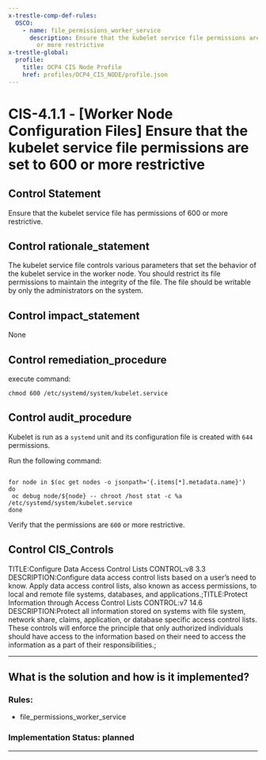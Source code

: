 ```yaml
---
x-trestle-comp-def-rules:
  OSCO:
    - name: file_permissions_worker_service
      description: Ensure that the kubelet service file permissions are set to 644
        or more restrictive
x-trestle-global:
  profile:
    title: OCP4 CIS Node Profile
    href: profiles/OCP4_CIS_NODE/profile.json
---
```


# CIS-4.1.1 - \[Worker Node Configuration Files\] Ensure that the kubelet service file permissions are set to 600 or more restrictive

## Control Statement

Ensure that the kubelet service file has permissions of 600 or more restrictive.

## Control rationale_statement

The kubelet service file controls various parameters that set the behavior of the kubelet service in the worker node. You should restrict its file permissions to maintain the integrity of the file. The file should be writable by only the administrators on the system.

## Control impact_statement

None

## Control remediation_procedure

execute command:

```
chmod 600 /etc/systemd/system/kubelet.service
```

## Control audit_procedure

Kubelet is run as a `systemd` unit and its configuration file is created with `644` permissions.

Run the following command:

```

for node in $(oc get nodes -o jsonpath='{.items[*].metadata.name}')
do
 oc debug node/${node} -- chroot /host stat -c %a /etc/systemd/system/kubelet.service
done
```

Verify that the permissions are `600` or more restrictive.

## Control CIS_Controls

TITLE:Configure Data Access Control Lists CONTROL:v8 3.3 DESCRIPTION:Configure data access control lists based on a user’s need to know. Apply data access control lists, also known as access permissions, to local and remote file systems, databases, and applications.;TITLE:Protect Information through Access Control Lists CONTROL:v7 14.6 DESCRIPTION:Protect all information stored on systems with file system, network share, claims, application, or database specific access control lists. These controls will enforce the principle that only authorized individuals should have access to the information based on their need to access the information as a part of their responsibilities.;

______________________________________________________________________

## What is the solution and how is it implemented?

<!-- For implementation status enter one of: implemented, partial, planned, alternative, not-applicable -->

<!-- Note that the list of rules under ### Rules: is read-only and changes will not be captured after assembly to JSON -->

<!-- Add control implementation description here for control: CIS-4.1.1 -->

### Rules:

  - file_permissions_worker_service

### Implementation Status: planned

______________________________________________________________________
